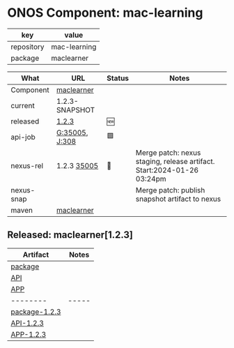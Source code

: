 ONOS Component: mac-learning
============================

| key        | value |
| ---------- | ----- |
| repository | mac-learning              |
| package    | maclearner | mac-learning |
    
| What | URL | Status | Notes |
| ---- | --- | ------ | ----- |
| Component  | [maclearner](https://gerrit.opencord.org/plugins/gitiles/maclearner) | | |
| current    | 1.2.3-SNAPSHOT | | |    
| released   | [1.2.3](https://mvnrepository.com/artifact/org.opencord/maclearner) | :new: | |
| api-job    | [G:35005](https://gerrit.opencord.org/c/mac-learning/+/35005), [J:308](https://jenkins.opencord.org/job/onos-app-release/308/console) | :green_square: | |
| nexus-rel  | 1.2.3 [35005](https://gerrit.opencord.org/c/mac-learning/+/35005) | :hammer: | Merge patch: nexus staging, release artifact. Start:2024-01-26 03:24pm |
| nexus-snap | | | Merge patch: publish snapshot artifact to nexus |
| maven | [maclearner](https://mvnrepository.com/artifact/org.opencord/maclearner) | | | Release staged on nexus, publishing to mvc |

## Released: maclearner[1.2.3]

| Artifact | Notes |
| -------- | ----- |
| [package](https://mvnrepository.com/artifact/org.opencord/maclearner) | |
| [API](https://mvnrepository.com/artifact/org.opencord/maclearner-api) | |
| [APP](https://mvnrepository.com/artifact/org.opencord/maclearner-app) | |
| -------- | ----- |
| [package-1.2.3](https://mvnrepository.com/artifact/org.opencord/maclearner/1.2.3) | |
| [API-1.2.3](https://mvnrepository.com/artifact/org.opencord/maclearner-api/1.2.3) | |
| [APP-1.2.3](https://mvnrepository.com/artifact/org.opencord/maclearner-app/1.2.3) | |

